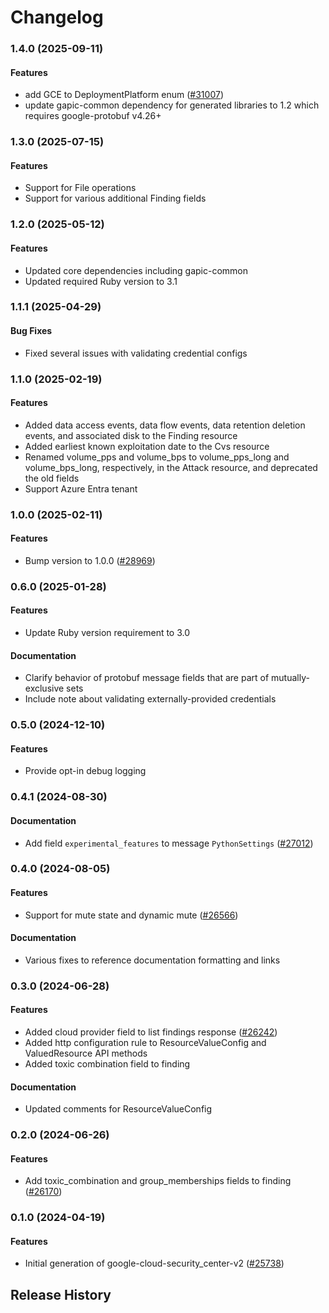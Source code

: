 # Changelog

### 1.4.0 (2025-09-11)

#### Features

* add GCE to DeploymentPlatform enum ([#31007](https://github.com/googleapis/google-cloud-ruby/issues/31007)) 
* update gapic-common dependency for generated libraries to 1.2 which requires google-protobuf v4.26+ 

### 1.3.0 (2025-07-15)

#### Features

* Support for File operations 
* Support for various additional Finding fields 

### 1.2.0 (2025-05-12)

#### Features

* Updated core dependencies including gapic-common 
* Updated required Ruby version to 3.1 

### 1.1.1 (2025-04-29)

#### Bug Fixes

* Fixed several issues with validating credential configs 

### 1.1.0 (2025-02-19)

#### Features

* Added data access events, data flow events, data retention deletion events, and associated disk to the Finding resource 
* Added earliest known exploitation date to the Cvs resource 
* Renamed volume_pps and volume_bps to volume_pps_long and volume_bps_long, respectively, in the Attack resource, and deprecated the old fields 
* Support Azure Entra tenant 

### 1.0.0 (2025-02-11)

#### Features

* Bump version to 1.0.0 ([#28969](https://github.com/googleapis/google-cloud-ruby/issues/28969)) 

### 0.6.0 (2025-01-28)

#### Features

* Update Ruby version requirement to 3.0 
#### Documentation

* Clarify behavior of protobuf message fields that are part of mutually-exclusive sets 
* Include note about validating externally-provided credentials 

### 0.5.0 (2024-12-10)

#### Features

* Provide opt-in debug logging 

### 0.4.1 (2024-08-30)

#### Documentation

* Add field `experimental_features` to message `PythonSettings` ([#27012](https://github.com/googleapis/google-cloud-ruby/issues/27012)) 

### 0.4.0 (2024-08-05)

#### Features

* Support for mute state and dynamic mute ([#26566](https://github.com/googleapis/google-cloud-ruby/issues/26566)) 
#### Documentation

* Various fixes to reference documentation formatting and links 

### 0.3.0 (2024-06-28)

#### Features

* Added cloud provider field to list findings response ([#26242](https://github.com/googleapis/google-cloud-ruby/issues/26242)) 
* Added http configuration rule to ResourceValueConfig and ValuedResource API methods 
* Added toxic combination field to finding 
#### Documentation

* Updated comments for ResourceValueConfig 

### 0.2.0 (2024-06-26)

#### Features

* Add toxic_combination and group_memberships fields to finding ([#26170](https://github.com/googleapis/google-cloud-ruby/issues/26170)) 

### 0.1.0 (2024-04-19)

#### Features

* Initial generation of google-cloud-security_center-v2 ([#25738](https://github.com/googleapis/google-cloud-ruby/issues/25738)) 

## Release History
